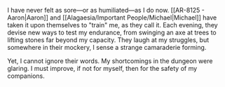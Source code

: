 I have never felt as sore—or as humiliated—as I do now. [[AR-8125   -   Aaron|Aaron]] and [[Alagaesia/Important People/Michael|Michael]] have taken it upon themselves to "train" me, as they call it. Each evening, they devise new ways to test my endurance, from swinging an axe at trees to lifting stones far beyond my capacity. They laugh at my struggles, but somewhere in their mockery, I sense a strange camaraderie forming.

Yet, I cannot ignore their words. My shortcomings in the dungeon were glaring. I must improve, if not for myself, then for the safety of my companions.